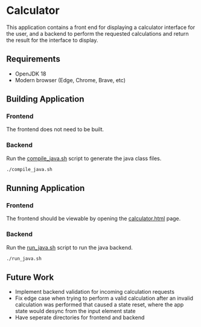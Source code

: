 # Calculator

This application contains a front end for displaying a calculator interface for the user, and a backend to perform the requested calculations and return the result for the interface to display.

## Requirements
- OpenJDK 18
- Modern browser (Edge, Chrome, Brave, etc)

## Building Application

### Frontend
The frontend does not need to be built.

### Backend
Run the [compile_java.sh](./compile_java.sh) script to generate the java class files.

```sh
./compile_java.sh
```

## Running Application

### Frontend
The frontend should be viewable by opening the [calculator.html](./calculator.html) page.

### Backend
Run the [run_java.sh](./run_java.sh) script to run the java backend.

```sh
./run_java.sh
```

## Future Work
- Implement backend validation for incoming calculation requests
- Fix edge case when trying to perform a valid calculation after an invalid calculation was performed that caused a state reset, where the app state would desync from the input element state
- Have seperate directories for frontend and backend 